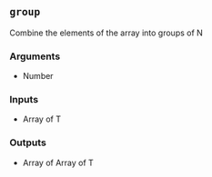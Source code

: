 ## `group`
Combine the elements of the array into groups of N

### Arguments
- Number
### Inputs
- Array of T
### Outputs
- Array of Array of T

